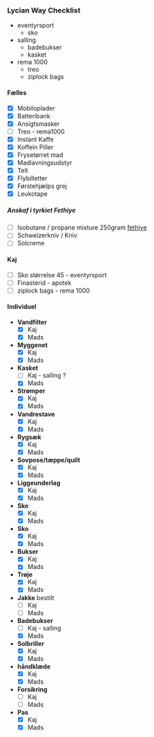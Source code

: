 ### Lycian Way Checklist

- eventyrsport
  - sko
- salling
  - badebukser
  - kasket
- rema 1000
  - treo
  - ziplock bags




#### Fælles
- [x] Mobiloplader
- [x] Batteribank
- [x] Ansigtsmasker
- [ ] Treo - rema1000
- [x] Instant Kaffe
- [x] Koffein Piller
- [x] Frysetørret mad
- [x] Madlavningsudstyr
- [x] Telt
- [x] Flybilletter
- [x] Førstehjælps grej
- [x] Leukotape

##### Anskaf i tyrkiet Fethiye
- [ ] Isobutane / propane mixture 250gram [fethiye](https://maps.app.goo.gl/gsRdikfKMLax4tdo9)
- [ ] Schweizerkniv / Kniv
- [ ] Solcreme

#### Kaj
- [ ] Sko størrelse 45 - eventyrsport
- [ ] Finasterid - apotek
- [ ] ziplock bags - rema 1000

#### Individuel

- **Vandfilter**
  - [x] Kaj
  - [x] Mads
- **Myggenet**
  - [x] Kaj
  - [x] Mads
- **Kasket**
  - [ ] Kaj - salling ?
  - [x] Mads
- **Strømper**
  - [x] Kaj
  - [x] Mads
- **Vandrestave**
  - [x] Kaj
  - [x] Mads
- **Rygsæk**
  - [x] Kaj
  - [x] Mads
- **Sovpose/tæppe/quilt**
  - [x] Kaj
  - [x] Mads
- **Liggeunderlag** 
  - [x] Kaj
  - [x] Mads
- **Ske**
  - [x] Kaj
  - [x] Mads
- **Sko**
  - [x] Kaj
  - [x] Mads
- **Bukser**
  - [x] Kaj
  - [x] Mads
- **Trøje**
  - [x] Kaj
  - [x] Mads
- **Jakke** bestilt
  - [ ] Kaj
  - [ ] Mads
- **Badebukser**
  - [ ] Kaj - salling
  - [x] Mads
- **Solbriller**
  - [x] Kaj
  - [x] Mads
- **håndklæde**
  - [x] Kaj
  - [x] Mads
- **Forsikring**
  - [ ] Kaj
  - [ ] Mads
- **Pas**
  - [x] Kaj
  - [x] Mads
